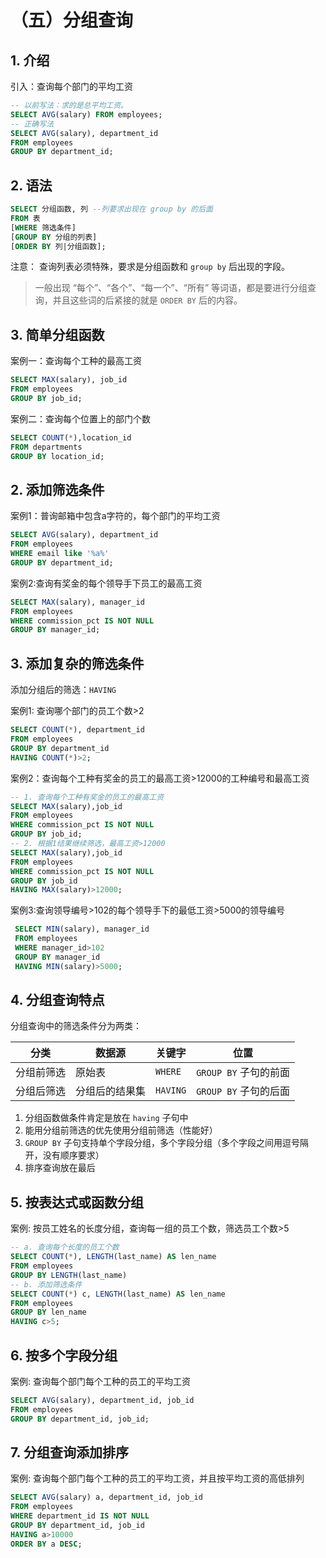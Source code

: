 # （五）分组查询

## 1. 介绍

引入：查询每个部门的平均工资


```sql
-- 以前写法：求的是总平均工资。
SELECT AVG(salary) FROM employees;
-- 正确写法
SELECT AVG(salary), department_id
FROM employees
GROUP BY department_id;
```

## 2. 语法

```sql
SELECT 分组函数, 列 --列要求出现在 group by 的后面
FROM 表
[WHERE 筛选条件]
[GROUP BY 分组的列表]
[ORDER BY 列|分组函数];
```
注意：
查询列表必须特殊，要求是分组函数和 `group by` 后出现的字段。

> 一般出现 “每个”、“各个”、“每一个”、“所有” 等词语，都是要进行分组查询，并且这些词的后紧接的就是 `ORDER BY` 后的内容。


## 3. 简单分组函数 

案例一：查询每个工种的最高工资
```sql
SELECT MAX(salary), job_id
FROM employees
GROUP BY job_id;
```

案例二：查询每个位置上的部门个数

```sql
SELECT COUNT(*),location_id
FROM departments
GROUP BY location_id;
```

## 2. 添加筛选条件

案例1：普询邮箱中包含a字符的，每个部门的平均工资

```sql
SELECT AVG(salary), department_id
FROM employees
WHERE email like '%a%'
GROUP BY department_id;
```

案例2:查询有奖金的每个领导手下员工的最高工资

```sql
SELECT MAX(salary), manager_id
FROM employees
WHERE commission_pct IS NOT NULL
GROUP BY manager_id;
```

## 3. 添加复杂的筛选条件

添加分组后的筛选：`HAVING`

案例1: 查询哪个部门的员工个数>2

```sql
SELECT COUNT(*), department_id
FROM employees
GROUP BY department_id
HAVING COUNT(*)>2;
```
案例2：查询每个工种有奖金的员工的最高工资>12000的工种编号和最高工资

```sql
-- 1. 查询每个工种有奖金的员工的最高工资
SELECT MAX(salary),job_id
FROM employees
WHERE commission_pct IS NOT NULL
GROUP BY job_id;
-- 2. 根据1结果继续筛选，最高工资>12000
SELECT MAX(salary),job_id
FROM employees
WHERE commission_pct IS NOT NULL
GROUP BY job_id
HAVING MAX(salary)>12000;
```

案例3:查询领导编号>102的每个领导手下的最低工资>5000的领导编号

```sql
 SELECT MIN(salary), manager_id
 FROM employees
 WHERE manager_id>102
 GROUP BY manager_id
 HAVING MIN(salary)>5000;
 ```

## 4. 分组查询特点

分组查询中的筛选条件分为两类：
 
|分类|数据源|关键字|位置|
|-|-|-|-|
|分组前筛选|原始表|`WHERE`|`GROUP BY` 子句的前面|
|分组后筛选|分组后的结果集|`HAVING`|`GROUP BY` 子句的后面|

1. 分组函数做条件肯定是放在 `having` 子句中
2. 能用分组前筛选的优先使用分组前筛选（性能好）
3. `GROUP BY` 子句支持单个字段分组，多个字段分组（多个字段之间用逗号隔开，没有顺序要求）
4. 排序查询放在最后


## 5. 按表达式或函数分组

案例: 按员工姓名的长度分组，查询每一组的员工个数，筛选员工个数>5

```sql
-- a. 查询每个长度的员工个数
SELECT COUNT(*), LENGTH(last_name) AS len_name
FROM employees
GROUP BY LENGTH(last_name)
-- b. 添加筛选条件
SELECT COUNT(*) c, LENGTH(last_name) AS len_name
FROM employees
GROUP BY len_name
HAVING c>5;
```

## 6. 按多个字段分组

案例: 查询每个部门每个工种的员工的平均工资

```sql
SELECT AVG(salary), department_id, job_id
FROM employees
GROUP BY department_id, job_id;
```

## 7. 分组查询添加排序

案例: 查询每个部门每个工种的员工的平均工资，并且按平均工资的高低排列

```sql
SELECT AVG(salary) a, department_id, job_id
FROM employees
WHERE department_id IS NOT NULL
GROUP BY department_id, job_id
HAVING a>10000
ORDER BY a DESC;
```